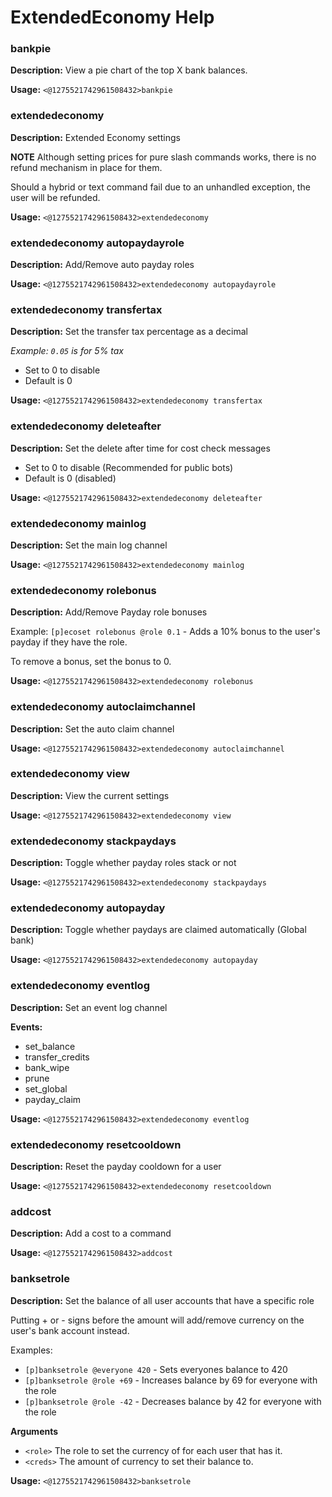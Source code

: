 # ExtendedEconomy Help

### bankpie

**Description:** View a pie chart of the top X bank balances.

**Usage:** `<@1275521742961508432>bankpie`

### extendedeconomy

**Description:** Extended Economy settings

**NOTE**
Although setting prices for pure slash commands works, there is no refund mechanism in place for them.

Should a hybrid or text command fail due to an unhandled exception, the user will be refunded.

**Usage:** `<@1275521742961508432>extendedeconomy`

### extendedeconomy autopaydayrole

**Description:** Add/Remove auto payday roles

**Usage:** `<@1275521742961508432>extendedeconomy autopaydayrole`

### extendedeconomy transfertax

**Description:** Set the transfer tax percentage as a decimal

*Example: `0.05` is for 5% tax*

- Set to 0 to disable
- Default is 0

**Usage:** `<@1275521742961508432>extendedeconomy transfertax`

### extendedeconomy deleteafter

**Description:** Set the delete after time for cost check messages

- Set to 0 to disable (Recommended for public bots)
- Default is 0 (disabled)

**Usage:** `<@1275521742961508432>extendedeconomy deleteafter`

### extendedeconomy mainlog

**Description:** Set the main log channel

**Usage:** `<@1275521742961508432>extendedeconomy mainlog`

### extendedeconomy rolebonus

**Description:** Add/Remove Payday role bonuses

Example: `[p]ecoset rolebonus @role 0.1` - Adds a 10% bonus to the user's payday if they have the role.

To remove a bonus, set the bonus to 0.

**Usage:** `<@1275521742961508432>extendedeconomy rolebonus`

### extendedeconomy autoclaimchannel

**Description:** Set the auto claim channel

**Usage:** `<@1275521742961508432>extendedeconomy autoclaimchannel`

### extendedeconomy view

**Description:** View the current settings

**Usage:** `<@1275521742961508432>extendedeconomy view`

### extendedeconomy stackpaydays

**Description:** Toggle whether payday roles stack or not

**Usage:** `<@1275521742961508432>extendedeconomy stackpaydays`

### extendedeconomy autopayday

**Description:** Toggle whether paydays are claimed automatically (Global bank)

**Usage:** `<@1275521742961508432>extendedeconomy autopayday`

### extendedeconomy eventlog

**Description:** Set an event log channel

**Events:**
- set_balance
- transfer_credits
- bank_wipe
- prune
- set_global
- payday_claim

**Usage:** `<@1275521742961508432>extendedeconomy eventlog`

### extendedeconomy resetcooldown

**Description:** Reset the payday cooldown for a user

**Usage:** `<@1275521742961508432>extendedeconomy resetcooldown`

### addcost

**Description:** Add a cost to a command

**Usage:** `<@1275521742961508432>addcost`

### banksetrole

**Description:** Set the balance of all user accounts that have a specific role

Putting + or - signs before the amount will add/remove currency on the user's bank account instead.

Examples:
- `[p]banksetrole @everyone 420` - Sets everyones balance to 420
- `[p]banksetrole @role +69` - Increases balance by 69 for everyone with the role
- `[p]banksetrole @role -42` - Decreases balance by 42 for everyone with the role

**Arguments**

- `<role>` The role to set the currency of for each user that has it.
- `<creds>` The amount of currency to set their balance to.

**Usage:** `<@1275521742961508432>banksetrole`

